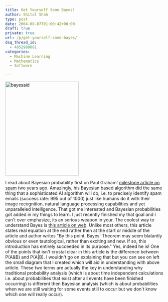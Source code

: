 ```yaml
---
title: Get Yourself Some Bayes!
author: Shital Shah
type: post
date: 2004-08-07T01:00:42+00:00
draft: true
private: true
url: /p/get-yourself-some-bayes/
dsq_thread_id:
  - 4852989881
categories:
  - Machine Learning
  - Mathematics
  - Software

---
```

[<img src="http://shitalshah.com/wp-content/uploads/2004/08/bayesaid-234x300.jpg" alt="bayesaid" width="234" height="300" class="alignleft size-medium wp-image-1282" srcset="http://shitalshah.com/ShitalShahWP/wp-content/uploads/2004/08/bayesaid-234x300.jpg 234w, http://shitalshah.com/ShitalShahWP/wp-content/uploads/2004/08/bayesaid.jpg 726w" sizes="(max-width: 234px) 100vw, 234px" />][1]
  
I read about Bayesian probability first on Paul Graham' <a href="http://www.paulgraham.com/spam.html" target="new">milestone article on spam</a> two years ago. Amazingly, his Bayesian based algorithm did the same thing that a sophisticated AI algorithm will do, i.e. to precisely identify spam emails (success rate: 995 out of 1000) just like humans do it with their image recognition, natural language processing capabilities and yet unparalleled intelligence. That got me interested and Bayesian probabilities got added in my things to learn. I just recently finished my that goal and I can't over emphasize, its an serious weapon in your. The coolest way to understand Bayes is <a href="http://yudkowsky.net/bayes/bayes.html" target="new">this article on web</a>. Unlike most others, this article states real equation at the end rather then at the start or middle of the article and author writes "By this point, Bayes' Theorem may seem blatantly obvious or even tautological, rather than exciting and new. If so, this introduction has entirely succeeded in its purpose." Yes, indeed he is! One of the points that isn't crystal clear in this article is the difference between P(A&B) and P(A|B). I wouldn't go on explaining that but you can see on left the small diagram that I created which will aid in understanding with above article. These two terms are actually the key in understanding why traditional probability analysis (which is about time independent calculations i.e. about probabilities that exist after all events have been finished occurring) is different then Bayesian analysis (which is about probabilities when we are still waiting for some events still to occur but we don't know which one will really occur).

 [1]: /images/posts/2004/08/bayesaid.jpg